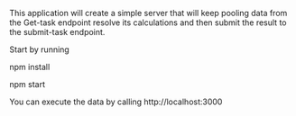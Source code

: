This application will create a simple server that will keep pooling data from the Get-task endpoint resolve its calculations and then submit the result to the submit-task endpoint.


Start by running

npm install 

npm start

You can execute the data by calling http://localhost:3000

